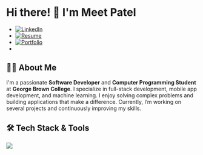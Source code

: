 # Hi there! 👋 I'm Meet Patel

- [![LinkedIn](https://img.shields.io/badge/-LinkedIn-0A66C2?style=flat-square&logo=linkedin&logoColor=white)](https://www.linkedin.com/in/meet-patel-04aa59230/)
- [![Resume](https://img.shields.io/badge/-Resume-000000?style=flat-square&logo=google-drive&logoColor=white)](meet-patel-resume.md) 
- [![Portfolio](https://img.shields.io/badge/-Portfolio-2E3A59?style=flat-square&logo=google-chrome&logoColor=white)](https://meetpatell.vercel.app)  
- 
## 👨‍💻 About Me

I'm a passionate **Software Developer** and **Computer Programming Student** at **George Brown College**. I specialize in full-stack development, mobile app development, and machine learning. I enjoy solving complex problems and building applications that make a difference. Currently, I’m working on several projects and continuously improving my skills.

## 🛠️ Tech Stack & Tools

<img src="https://skillicons.dev/icons?i=react,nodejs,mongodb,express,python,java,javascript,html,css,git,github,docker,aws,mongodb,mysql,postgressql,angular,postman,visualstudio,jenkins,c#,bootstrap,typescript" />

